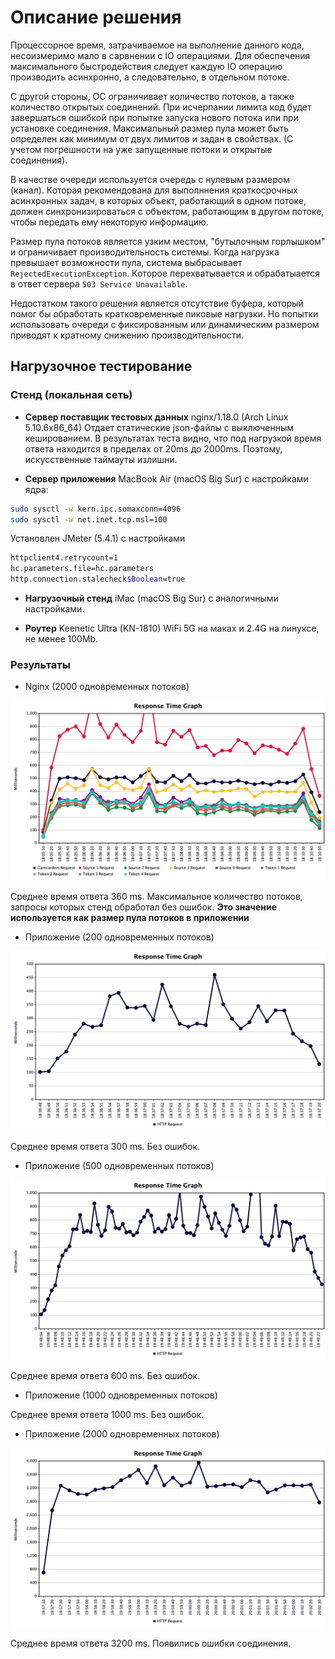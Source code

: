 # Описание решения

Процессорное время, затрачиваемое на выполнение данного кода, несоизмеримо мало в сарвнении с IO операциями. Для обеспечения максимального быстродействия следует каждую IO операцию производить асинхронно, а следовательно, в отдельном потоке. 

С другой стороны, ОС ограничивает количество потоков, а также количество открытых соединений. При исчерпании лимита код будет завершаться ошибкой при попытке запуска нового потока или при установке соединения. Максимальный размер пула может быть определен как минимум от двух лимитов и задан в свойствах. (С учетом погрешности на уже запущенные потоки и открытые соединения).
 
В качестве очереди используется очередь с нулевым размером (канал). Которая рекомендована для выполннения краткосрочных асинхронных задач, в которых объект, работающий в одном потоке, должен синхронизироваться с объектом, работающим в другом потоке, чтобы передать ему некоторую информацию.

Размер пула потоков является узким местом, "бутылочным горлышком" и ограничивает производительность системы. Когда нагрузка превышает возможности пула, система выбрасывает `RejectedExecutionException`. Которое перехватывается и обрабатыается в ответ сервера `503 Service Unavailable`.

Недостатком такого решения является отсутствие буфера, который помог бы обработать кратковременные пиковые нагрузки. Но попытки использовать очереди с фиксированным или динамическим размером приводят к кратному снижению производительности. 

## Нагрузочное тестирование

### Стенд (локальная сеть)

* **Сервер поставщик тестовых данных** nginx/1.18.0 (Arch Linux 5.10.6x86_64) Отдает статические json-файлы с выключенным кешированием. В результатах теста видно, что под нагрузкой время ответа находится в пределах от 20ms до 2000ms. Поэтому, искусственные таймауты излишни.

* **Сервер приложения** MacBook Air (macOS Big Sur) с настройками ядра:

```BASH
sudo sysctl -w kern.ipc.somaxconn=4096
sudo sysctl -w net.inet.tcp.msl=100
```
Установлен JMeter (5.4.1) с настройками

```BASH
httpclient4.retrycount=1
hc.parameters.file=hc.parameters
http.connection.stalecheck$Boolean=true
```

* **Нагрузочный стенд** iMac (macOS Big Sur) с аналогичными настройками.

* **Роутер** Keenetic Ultra (KN-1810) WiFi 5G на маках и 2.4G на линуксе, не менее 100Mb.

### Результаты

* Nginx (2000 одновременных потоков)

![Screenshot](jmeter/nginx.png)

Среднее время ответа 360 ms. Максимальное количество потоков, запросы которых стенд обработал без ошибок. **Это значение используется как размер пула потоков в приложении**

* Приложение (200 одновременных потоков)

![Screenshot](jmeter/200.png)

Среднее время ответа 300 ms. Без ошибок.

* Приложение (500 одновременных потоков)

![Screenshot](jmeter/500.png)

Среднее время ответа 600 ms. Без ошибок.

* Приложение (1000 одновременных потоков)

Среднее время ответа 1000 ms. Без ошибок.

* Приложение (2000 одновременных потоков)

![Screenshot](jmeter/2000.png)

Среднее время ответа 3200 ms. Появились ошибки соединения.
